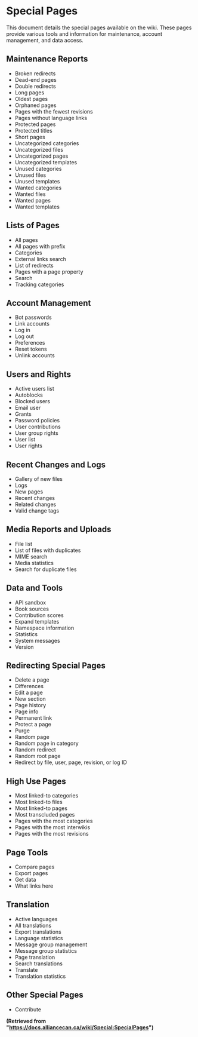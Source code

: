 # Special Pages

This document details the special pages available on the wiki.  These pages provide various tools and information for maintenance, account management, and data access.


## Maintenance Reports

*   Broken redirects
*   Dead-end pages
*   Double redirects
*   Long pages
*   Oldest pages
*   Orphaned pages
*   Pages with the fewest revisions
*   Pages without language links
*   Protected pages
*   Protected titles
*   Short pages
*   Uncategorized categories
*   Uncategorized files
*   Uncategorized pages
*   Uncategorized templates
*   Unused categories
*   Unused files
*   Unused templates
*   Wanted categories
*   Wanted files
*   Wanted pages
*   Wanted templates


## Lists of Pages

*   All pages
*   All pages with prefix
*   Categories
*   External links search
*   List of redirects
*   Pages with a page property
*   Search
*   Tracking categories


## Account Management

*   Bot passwords
*   Link accounts
*   Log in
*   Log out
*   Preferences
*   Reset tokens
*   Unlink accounts


## Users and Rights

*   Active users list
*   Autoblocks
*   Blocked users
*   Email user
*   Grants
*   Password policies
*   User contributions
*   User group rights
*   User list
*   User rights


## Recent Changes and Logs

*   Gallery of new files
*   Logs
*   New pages
*   Recent changes
*   Related changes
*   Valid change tags


## Media Reports and Uploads

*   File list
*   List of files with duplicates
*   MIME search
*   Media statistics
*   Search for duplicate files


## Data and Tools

*   API sandbox
*   Book sources
*   Contribution scores
*   Expand templates
*   Namespace information
*   Statistics
*   System messages
*   Version


## Redirecting Special Pages

*   Delete a page
*   Differences
*   Edit a page
*   New section
*   Page history
*   Page info
*   Permanent link
*   Protect a page
*   Purge
*   Random page
*   Random page in category
*   Random redirect
*   Random root page
*   Redirect by file, user, page, revision, or log ID


## High Use Pages

*   Most linked-to categories
*   Most linked-to files
*   Most linked-to pages
*   Most transcluded pages
*   Pages with the most categories
*   Pages with the most interwikis
*   Pages with the most revisions


## Page Tools

*   Compare pages
*   Export pages
*   Get data
*   What links here


## Translation

*   Active languages
*   All translations
*   Export translations
*   Language statistics
*   Message group management
*   Message group statistics
*   Page translation
*   Search translations
*   Translate
*   Translation statistics


## Other Special Pages

*   Contribute

**(Retrieved from "https://docs.alliancecan.ca/wiki/Special:SpecialPages")**
